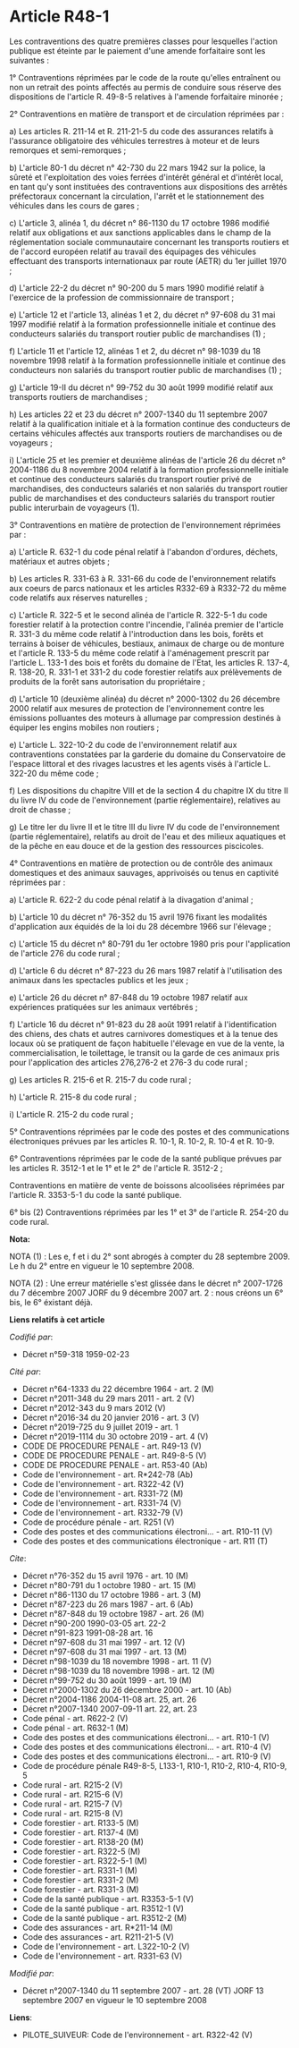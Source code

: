 # Article R48-1

Les contraventions des quatre premières classes pour lesquelles l'action publique est éteinte par le paiement d'une amende
forfaitaire sont les suivantes : 

1° Contraventions réprimées par le code de la route qu'elles entraînent ou non un retrait des points affectés au permis de
conduire sous réserve des dispositions de l'article R. 49-8-5 relatives à l'amende forfaitaire minorée ; 

2° Contraventions en matière de transport et de circulation réprimées par : 

a) Les articles R. 211-14 et R. 211-21-5 du code des assurances relatifs à l'assurance obligatoire des véhicules terrestres à
moteur et de leurs remorques et semi-remorques ; 

b) L'article 80-1 du décret n° 42-730 du 22 mars 1942 sur la police, la sûreté et l'exploitation des voies ferrées d'intérêt
général et d'intérêt local, en tant qu'y sont instituées des contraventions aux dispositions des arrêtés préfectoraux
concernant la circulation, l'arrêt et le stationnement des véhicules dans les cours de gares ; 

c) L'article 3, alinéa 1, du décret n° 86-1130 du 17 octobre 1986 modifié relatif aux obligations et aux sanctions
applicables dans le champ de la réglementation sociale communautaire concernant les transports routiers et de l'accord
européen relatif au travail des équipages des véhicules effectuant des transports internationaux par route (AETR) du 1er
juillet 1970 ; 

d) L'article 22-2 du décret n° 90-200 du 5 mars 1990 modifié relatif à l'exercice de la profession de commissionnaire de
transport ; 

e) L'article 12 et l'article 13, alinéas 1 et 2, du décret n° 97-608 du 31 mai 1997 modifié relatif à la formation
professionnelle initiale et continue des conducteurs salariés du transport routier public de marchandises (1) ; 

f) L'article 11 et l'article 12, alinéas 1 et 2, du décret n° 98-1039 du 18 novembre 1998 relatif à la formation
professionnelle initiale et continue des conducteurs non salariés du transport routier public de marchandises (1) ; 

g) L'article 19-II du décret n° 99-752 du 30 août 1999 modifié relatif aux transports routiers de marchandises ; 

h) Les articles 22 et 23 du décret n° 2007-1340 du 11 septembre 2007 relatif à la qualification initiale et à la formation
continue des conducteurs de certains véhicules affectés aux transports routiers de marchandises ou de voyageurs ; 

i) L'article 25 et les premier et deuxième alinéas de l'article 26 du décret n° 2004-1186 du 8 novembre 2004 relatif à la
formation professionnelle initiale et continue des conducteurs salariés du transport routier privé de marchandises, des
conducteurs salariés et non salariés du transport routier public de marchandises et des conducteurs salariés du transport
routier public interurbain de voyageurs (1). 

3° Contraventions en matière de protection de l'environnement réprimées par : 

a) L'article R. 632-1 du code pénal relatif à l'abandon d'ordures, déchets, matériaux et autres objets ; 

b) Les articles R. 331-63 à R. 331-66 du code de l'environnement relatifs aux coeurs de parcs nationaux et les articles
R332-69 à R332-72 du même code relatifs aux réserves naturelles ; 

c) L'article R. 322-5 et le second alinéa de l'article R. 322-5-1 du code forestier relatif à la protection contre
l'incendie, l'alinéa premier de l'article R. 331-3 du même code relatif à l'introduction dans les bois, forêts et terrains à
boiser de véhicules, bestiaux, animaux de charge ou de monture et l'article R. 133-5 du même code relatif à l'aménagement
prescrit par l'article L. 133-1 des bois et forêts du domaine de l'Etat, les articles R. 137-4, R. 138-20, R. 331-1 et 331-2
du code forestier relatifs aux prélèvements de produits de la forêt sans autorisation du propriétaire ; 

d) L'article 10 (deuxième alinéa) du décret n° 2000-1302 du 26 décembre 2000 relatif aux mesures de protection de
l'environnement contre les émissions polluantes des moteurs à allumage par compression destinés à équiper les engins mobiles
non routiers ; 

e) L'article L. 322-10-2 du code de l'environnement relatif aux contraventions constatées par la garderie du domaine du
Conservatoire de l'espace littoral et des rivages lacustres et les agents visés à l'article L. 322-20 du même code ; 

f) Les dispositions du chapitre VIII et de la section 4 du chapitre IX du titre II du livre IV du code de l'environnement
(partie réglementaire), relatives au droit de chasse ; 

g) Le titre Ier du livre II et le titre III du livre IV du code de l'environnement (partie réglementaire), relatifs au droit
de l'eau et des milieux aquatiques et de la pêche en eau douce et de la gestion des ressources piscicoles. 

4° Contraventions en matière de protection ou de contrôle des animaux domestiques et des animaux sauvages, apprivoisés ou
tenus en captivité réprimées par : 

a) L'article R. 622-2 du code pénal relatif à la divagation d'animal ; 

b) L'article 10 du décret n° 76-352 du 15 avril 1976 fixant les modalités d'application aux équidés de la loi du 28 décembre
1966 sur l'élevage ; 

c) L'article 15 du décret n° 80-791 du 1er octobre 1980 pris pour l'application de l'article 276 du code rural ; 

d) L'article 6 du décret n° 87-223 du 26 mars 1987 relatif à l'utilisation des animaux dans les spectacles publics et les
jeux ; 

e) L'article 26 du décret n° 87-848 du 19 octobre 1987 relatif aux expériences pratiquées sur les animaux vertébrés ; 

f) L'article 16 du décret n° 91-823 du 28 août 1991 relatif à l'identification des chiens, des chats et autres carnivores
domestiques et à la tenue des locaux où se pratiquent de façon habituelle l'élevage en vue de la vente, la commercialisation,
le toilettage, le transit ou la garde de ces animaux pris pour l'application des articles 276,276-2 et 276-3 du code rural ; 

g) Les articles R. 215-6 et R. 215-7 du code rural ; 

h) L'article R. 215-8 du code rural ; 

i) L'article R. 215-2 du code rural ; 

5° Contraventions réprimées par le code des postes et des communications électroniques prévues par les articles R. 10-1, R.
10-2, R. 10-4 et R. 10-9.

6° Contraventions réprimées par le code de la santé publique prévues par les articles R. 3512-1 et le 1° et le 2° de
l'article R. 3512-2 ; 

Contraventions en matière de vente de boissons alcoolisées réprimées par l'article R. 3353-5-1 du code la santé publique.

6° bis (2) Contraventions réprimées par les 1° et 3° de l'article R. 254-20 du code rural.

**Nota:**

NOTA (1) : Les e, f et i du 2° sont abrogés à compter du 28 septembre 2009. Le h du 2° entre en vigueur le 10 septembre 2008.

NOTA (2) : Une erreur matérielle s'est glissée dans le décret n° 2007-1726 du 7 décembre 2007 JORF du 9 décembre 2007 art.
2 : nous créons un  6° bis, le 6° éxistant déjà.

**Liens relatifs à cet article**

_Codifié par_:

  - Décret n°59-318 1959-02-23

_Cité par_:

  - Décret n°64-1333 du 22 décembre 1964 - art. 2 (M)
  - Décret n°2011-348 du 29 mars 2011 - art. 2 (V)
  - Décret n°2012-343 du 9 mars 2012 (V)
  - Décret n°2016-34 du 20 janvier 2016 - art. 3 (V)
  - Décret n°2019-725 du 9 juillet 2019 - art. 1
  - Décret n°2019-1114 du 30 octobre 2019 - art. 4 (V)
  - CODE DE PROCEDURE PENALE - art. R49-13 (V)
  - CODE DE PROCEDURE PENALE - art. R49-8-5 (V)
  - CODE DE PROCEDURE PENALE - art. R53-40 (Ab)
  - Code de l'environnement - art. R*242-78 (Ab)
  - Code de l'environnement - art. R322-42 (V)
  - Code de l'environnement - art. R331-72 (M)
  - Code de l'environnement - art. R331-74 (V)
  - Code de l'environnement - art. R332-79 (V)
  - Code de procédure pénale - art. R251 (V)
  - Code des postes et des communications électroni... - art. R10-11 (V)
  - Code des postes et des communications électronique - art. R11 (T)

_Cite_:

  - Décret n°76-352 du 15 avril 1976 - art. 10 (M)
  - Décret n°80-791 du 1 octobre 1980 - art. 15 (M)
  - Décret n°86-1130 du 17 octobre 1986 - art. 3 (M)
  - Décret n°87-223 du 26 mars 1987 - art. 6 (Ab)
  - Décret n°87-848 du 19 octobre 1987 - art. 26 (M)
  - Décret n°90-200 1990-03-05 art. 22-2
  - Décret n°91-823 1991-08-28 art. 16
  - Décret n°97-608 du 31 mai 1997 - art. 12 (V)
  - Décret n°97-608 du 31 mai 1997 - art. 13 (M)
  - Décret n°98-1039 du 18 novembre 1998 - art. 11 (V)
  - Décret n°98-1039 du 18 novembre 1998 - art. 12 (M)
  - Décret n°99-752 du 30 août 1999 - art. 19 (M)
  - Décret n°2000-1302 du 26 décembre 2000 - art. 10 (Ab)
  - Décret n°2004-1186 2004-11-08 art. 25, art. 26
  - Décret n°2007-1340 2007-09-11 art. 22, art. 23
  - Code pénal - art. R622-2 (V)
  - Code pénal - art. R632-1 (M)
  - Code des postes et des communications électroni... - art. R10-1 (V)
  - Code des postes et des communications électroni... - art. R10-4 (V)
  - Code des postes et des communications électroni... - art. R10-9 (V)
  - Code de procédure pénale R49-8-5, L133-1, R10-1, R10-2, R10-4, R10-9, 5
  - Code rural - art. R215-2 (V)
  - Code rural - art. R215-6 (V)
  - Code rural - art. R215-7 (V)
  - Code rural - art. R215-8 (V)
  - Code forestier - art. R133-5 (M)
  - Code forestier - art. R137-4 (M)
  - Code forestier - art. R138-20 (M)
  - Code forestier - art. R322-5 (M)
  - Code forestier - art. R322-5-1 (M)
  - Code forestier - art. R331-1 (M)
  - Code forestier - art. R331-2 (M)
  - Code forestier - art. R331-3 (M)
  - Code de la santé publique - art. R3353-5-1 (V)
  - Code de la santé publique - art. R3512-1 (V)
  - Code de la santé publique - art. R3512-2 (M)
  - Code des assurances - art. R*211-14 (M)
  - Code des assurances - art. R211-21-5 (V)
  - Code de l'environnement - art. L322-10-2 (V)
  - Code de l'environnement - art. R331-63 (V)

_Modifié par_:

  - Décret n°2007-1340 du 11 septembre 2007 - art. 28 (VT) JORF 13 septembre 2007 en vigueur le 10 septembre 2008

**Liens**:

  - PILOTE_SUIVEUR: Code de l'environnement - art. R322-42 (V)

